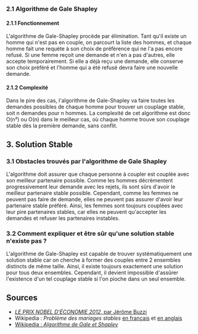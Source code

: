 ### 2.1 Algorithme de Gale Shapley

#### 2.1.1 Fonctionnement

L'algorithme de Gale-Shapley procède par élimination. Tant qu'il existe un homme qui n'est pas en couple, on parcourt la liste des hommes, 
et chaque homme fait une requète à son choix de préfèrence qui ne l'a pas encore refusé. Si une femme reçoit une demande et n'en a pas d'autres, elle accepte temporairement.
Si elle a déjà reçu une demande, elle conserve son choix préféré et l'homme qui a été refusé devra faire une nouvelle demande.

#### 2.1.2 Complexité

Dans le pire des cas, l'algorithme de Gale-Shapley va faire toutes les demandes possibles de chaque homme pour trouver un couplage stable, soit n demandes pour n hommes.
La complexité de cet algorithme est donc O(n²) ou O(n) dans le meilleur cas, où chaque homme trouve son couplage stable dès la première demande, sans conflit.


## 3. Solution Stable

### 3.1 Obstacles trouvés par l'algorithme de Gale Shapley

L'algorithme doit assurer que chaque personne à coupler est couplée avec son meilleur partenaire possible. Comme les hommes décrèmentent progressivement 
leur demande avec les rejets, ils sont sûrs d'avoir le meilleur partenaire stable possible. Cependant, comme les femmes ne peuvent pas faire de demande, elles ne peuvent
pas assurer d'avoir leur partenaire stable préféré. Ainsi, les femmes sont toujours couplées avec leur pire partenaires stables, car elles ne peuvent qu'accepter les demandes 
et refuser les partenaires instables.

### 3.2 Comment expliquer et être sûr qu'une solution stable n'existe pas ?

L'algorithme de Gale-Shapley est capable de trouver systématiquement une solution stable car on cherche à former des couples entre 2 ensembles distincts de même taille. 
Ainsi, il existe toujours exactement une solution pour tous deux ensembles. Cependant, il devient impossible d'assûrer l'existence d'un tel couplage stable si l'on 
pioche dans un seul ensemble.


## Sources

- [_LE PRIX NOBEL D’ÉCONOMIE 2012_, par Jérôme Buzzi](https://images.math.cnrs.fr/Le-prix-Nobel-d-economie-2012.html?lang=fr#menu)
- Wikipedia : _Problème des mariages stables_ [en français](https://fr.wikipedia.org/wiki/Probl%C3%A8me_des_mariages_stables) et [en anglais](https://en.wikipedia.org/wiki/Stable_marriage_problem)
- [Wikipedia : _Algorithme de Gale et Shapley_](https://fr.wikipedia.org/wiki/Algorithme_de_Gale_et_Shapley)
